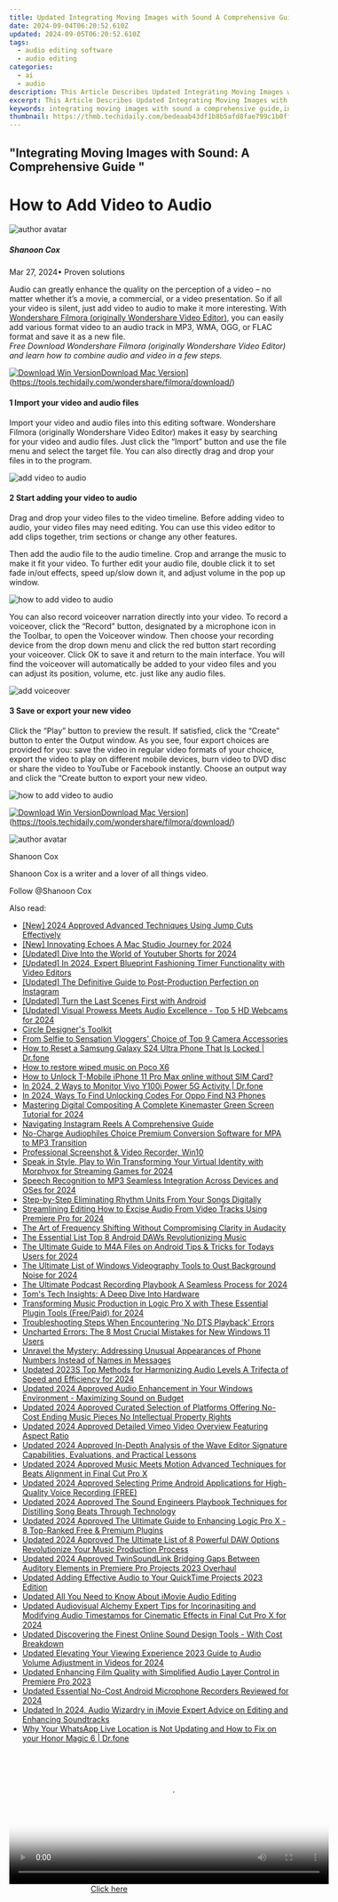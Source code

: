 ```yaml
---
title: Updated Integrating Moving Images with Sound A Comprehensive Guide
date: 2024-09-04T06:20:52.610Z
updated: 2024-09-05T06:20:52.610Z
tags: 
  - audio editing software
  - audio editing
categories: 
  - ai
  - audio
description: This Article Describes Updated Integrating Moving Images with Sound A Comprehensive Guide
excerpt: This Article Describes Updated Integrating Moving Images with Sound A Comprehensive Guide
keywords: integrating moving images with sound a comprehensive guide,integrating audio into digital videos a comprehensive guide,mastering sound a comprehensive guide to normalizing audio in multimedia content,embedding soundtracks in mkv format a comprehensive guide for the 2023 update,the ultimate guide to modifying sound intensity in audacity,mastering sound silence in imovie a comprehensive guide,achieving superior sound in mp4 videos a comprehensive guide
thumbnail: https://thmb.techidaily.com/bedeaab43df1b8b5afd8fae799c1b0ff2cb5a9adc8ca952932303c5e2c53ba39.jpg
---
```


## "Integrating Moving Images with Sound: A Comprehensive Guide "

# How to Add Video to Audio

![author avatar](https://images.wondershare.com/filmora/article-images/shannon-cox.jpg)

##### Shanoon Cox

 Mar 27, 2024• Proven solutions

 Audio can greatly enhance the quality on the perception of a video – no matter whether it’s a movie, a commercial, or a video presentation. So if all your video is silent, just add video to audio to make it more interesting. With [Wondershare Filmora (originally Wondershare Video Editor)](https://tools.techidaily.com/wondershare/filmora/download/), you can easily add various format video to an audio track in MP3, WMA, OGG, or FLAC format and save it as a new file.  
_Free Download Wondershare Filmora (originally Wondershare Video Editor) and learn how to combine audio and video in a few steps._

[![Download Win Version](https://images.wondershare.com/filmora/guide/download-btn-win.jpg)](https://tools.techidaily.com/wondershare/filmora/download/)[Download Mac Version](https://images.wondershare.com/filmora/guide/download-btn-mac.jpg)](https://tools.techidaily.com/wondershare/filmora/download/)

#### 1 Import your video and audio files

 Import your video and audio files into this editing software. Wondershare Filmora (originally Wondershare Video Editor) makes it easy by searching for your video and audio files. Just click the “Import” button and use the file menu and select the target file. You can also directly drag and drop your files in to the program.

![add video to audio](https://images.wondershare.com/images/multimedia/video-editor/video-editor-main-interface.jpg)

#### 2 Start adding your video to audio

 Drag and drop your video files to the video timeline. Before adding video to audio, your video files may need editing. You can use this video editor to add clips together, trim sections or change any other features.

 Then add the audio file to the audio timeline. Crop and arrange the music to make it fit your video. To further edit your audio file, double click it to set fade in/out effects, speed up/slow down it, and adjust volume in the pop up window.

![how to add video to audio](https://images.wondershare.com/images/multimedia/video-editor/video-editor-time-line.jpg)

 You can also record voiceover narration directly into your video. To record a voiceover, click the “Record” button, designated by a microphone icon in the Toolbar, to open the Voiceover window. Then choose your recording device from the drop down menu and click the red button start recording your voiceover. Click OK to save it and return to the main interface. You will find the voiceover will automatically be added to your video files and you can adjust its position, volume, etc. just like any audio files.

![add voiceover](https://images.wondershare.com/topic/video-editing/add-voiceover.jpg)

#### 3 Save or export your new video

 Click the “Play” button to preview the result. If satisfied, click the “Create” button to enter the Output window. As you see, four export choices are provided for you: save the video in regular video formats of your choice, export the video to play on different mobile devices, burn video to DVD disc or share the video to YouTube or Facebook instantly. Choose an output way and click the “Create button to export your new video.

![how to add video to audio](https://images.wondershare.com/images/multimedia/video-editor/video-editor-output.jpg)

[![Download Win Version](https://images.wondershare.com/filmora/guide/download-btn-win.jpg)](https://tools.techidaily.com/wondershare/filmora/download/)[Download Mac Version](https://images.wondershare.com/filmora/guide/download-btn-mac.jpg)](https://tools.techidaily.com/wondershare/filmora/download/)

![author avatar](https://images.wondershare.com/filmora/article-images/shannon-cox.jpg)

Shanoon Cox

Shanoon Cox is a writer and a lover of all things video.

Follow @Shanoon Cox

<span class="atpl-alsoreadstyle">Also read:</span>
<div><ul>
<li><a href="https://facebook-video-share.techidaily.com/new-2024-approved-advanced-techniques-using-jump-cuts-effectively/"><u>[New] 2024 Approved  Advanced Techniques  Using Jump Cuts Effectively</u></a></li>
<li><a href="https://screen-capture.techidaily.com/new-innovating-echoes-a-mac-studio-journey-for-2024/"><u>[New] Innovating Echoes  A Mac Studio Journey for 2024</u></a></li>
<li><a href="https://facebook-video-footage.techidaily.com/updated-dive-into-the-world-of-youtuber-shorts-for-2024/"><u>[Updated] Dive Into the World of Youtuber Shorts for 2024</u></a></li>
<li><a href="https://screen-video-capture.techidaily.com/updated-in-2024-expert-blueprint-fashioning-timer-functionality-with-video-editors/"><u>[Updated] In 2024, Expert Blueprint  Fashioning Timer Functionality with Video Editors</u></a></li>
<li><a href="https://instagram-video-files.techidaily.com/updated-the-definitive-guide-to-post-production-perfection-on-instagram/"><u>[Updated] The Definitive Guide to Post-Production Perfection on Instagram</u></a></li>
<li><a href="https://some-skills.techidaily.com/updated-turn-the-last-scenes-first-with-android/"><u>[Updated] Turn the Last Scenes First with Android</u></a></li>
<li><a href="https://screen-sharing-recording.techidaily.com/updated-visual-prowess-meets-audio-excellence-top-5-hd-webcams-for-2024/"><u>[Updated] Visual Prowess Meets Audio Excellence - Top 5 HD Webcams for 2024</u></a></li>
<li><a href="https://extra-lessons.techidaily.com/circle-designers-toolkit/"><u>Circle Designer's Toolkit</u></a></li>
<li><a href="https://youtube-zero.techidaily.com/selfie-to-sensation-vloggers-choice-of-top-9-camera-accessories/"><u>From Selfie to Sensation  Vloggers' Choice of Top 9 Camera Accessories</u></a></li>
<li><a href="https://techidaily.com/how-to-reset-a-samsung-galaxy-s24-ultra-phone-that-is-locked-drfone-by-drfone-reset-android-reset-android/"><u>How to Reset a Samsung Galaxy S24 Ultra Phone That Is Locked | Dr.fone</u></a></li>
<li><a href="https://blog-min.techidaily.com/how-to-restore-wiped-music-on-poco-x6-by-fonelab-android-recover-music/"><u>How to restore wiped music on Poco X6</u></a></li>
<li><a href="https://sim-unlock.techidaily.com/how-to-unlock-t-mobile-iphone-11-pro-max-online-without-sim-card-by-drfone-ios/"><u>How to Unlock T-Mobile iPhone 11 Pro Max online without SIM Card?</u></a></li>
<li><a href="https://android-location-track.techidaily.com/in-2024-2-ways-to-monitor-vivo-y100i-power-5g-activity-drfone-by-drfone-virtual-android/"><u>In 2024, 2 Ways to Monitor Vivo Y100i Power 5G Activity | Dr.fone</u></a></li>
<li><a href="https://sim-unlock.techidaily.com/in-2024-ways-to-find-unlocking-codes-for-oppo-find-n3-phones-by-drfone-android/"><u>In 2024, Ways To Find Unlocking Codes For Oppo Find N3 Phones</u></a></li>
<li><a href="https://extra-approaches.techidaily.com/mastering-digital-compositing-a-complete-kinemaster-green-screen-tutorial-for-2024/"><u>Mastering Digital Compositing  A Complete Kinemaster Green Screen Tutorial for 2024</u></a></li>
<li><a href="https://instagram-video-files.techidaily.com/navigating-instagram-reels-a-comprehensive-guide/"><u>Navigating Instagram Reels  A Comprehensive Guide</u></a></li>
<li><a href="https://audio-shaping.techidaily.com/no-charge-audiophiles-choice-premium-conversion-software-for-mpa-to-mp3-transition/"><u>No-Charge Audiophiles Choice Premium Conversion Software for MPA to MP3 Transition</u></a></li>
<li><a href="https://on-screen-recording.techidaily.com/professional-screenshot-and-video-recorder-win10/"><u>Professional Screenshot & Video Recorder, Win10</u></a></li>
<li><a href="https://audio-editing.techidaily.com/speak-in-style-play-to-win-transforming-your-virtual-identity-with-morphvox-for-streaming-games-for-2024/"><u>Speak in Style, Play to Win Transforming Your Virtual Identity with Morphvox for Streaming Games for 2024</u></a></li>
<li><a href="https://audio-shaping.techidaily.com/speech-recognition-to-mp3-seamless-integration-across-devices-and-oses-for-2024/"><u>Speech Recognition to MP3 Seamless Integration Across Devices and OSes for 2024</u></a></li>
<li><a href="https://audio-shaping.techidaily.com/step-by-step-eliminating-rhythm-units-from-your-songs-digitally/"><u>Step-by-Step Eliminating Rhythm Units From Your Songs Digitally</u></a></li>
<li><a href="https://audio-shaping.techidaily.com/streamlining-editing-how-to-excise-audio-from-video-tracks-using-premiere-pro-for-2024/"><u>Streamlining Editing How to Excise Audio From Video Tracks Using Premiere Pro for 2024</u></a></li>
<li><a href="https://audio-shaping.techidaily.com/the-art-of-frequency-shifting-without-compromising-clarity-in-audacity/"><u>The Art of Frequency Shifting Without Compromising Clarity in Audacity</u></a></li>
<li><a href="https://audio-editing.techidaily.com/the-essential-list-top-8-android-daws-revolutionizing-music/"><u>The Essential List Top 8 Android DAWs Revolutionizing Music</u></a></li>
<li><a href="https://audio-shaping.techidaily.com/the-ultimate-guide-to-m4a-files-on-android-tips-and-tricks-for-todays-users-for-2024/"><u>The Ultimate Guide to M4A Files on Android Tips & Tricks for Todays Users for 2024</u></a></li>
<li><a href="https://audio-shaping.techidaily.com/the-ultimate-list-of-windows-videography-tools-to-oust-background-noise-for-2024/"><u>The Ultimate List of Windows Videography Tools to Oust Background Noise for 2024</u></a></li>
<li><a href="https://audio-shaping.techidaily.com/the-ultimate-podcast-recording-playbook-a-seamless-process-for-2024/"><u>The Ultimate Podcast Recording Playbook A Seamless Process for 2024</u></a></li>
<li><a href="https://hardware-tips.techidaily.com/toms-tech-insights-a-deep-dive-into-hardware/"><u>Tom's Tech Insights: A Deep Dive Into Hardware</u></a></li>
<li><a href="https://audio-shaping.techidaily.com/transforming-music-production-in-logic-pro-x-with-these-essential-plugin-tools-freepaid-for-2024/"><u>Transforming Music Production in Logic Pro X with These Essential Plugin Tools (Free/Paid) for 2024</u></a></li>
<li><a href="https://driver-download.techidaily.com/troubleshooting-steps-when-encountering-no-dts-playback-errors/"><u>Troubleshooting Steps When Encountering 'No DTS Playback' Errors</u></a></li>
<li><a href="https://win11-tips.techidaily.com/uncharted-errors-the-8-most-crucial-mistakes-for-new-windows-11-users/"><u>Uncharted Errors: The 8 Most Crucial Mistakes for New Windows 11 Users</u></a></li>
<li><a href="https://fox-that.techidaily.com/unravel-the-mystery-addressing-unusual-appearances-of-phone-numbers-instead-of-names-in-messages/"><u>Unravel the Mystery: Addressing Unusual Appearances of Phone Numbers Instead of Names in Messages</u></a></li>
<li><a href="https://audio-shaping.techidaily.com/updated-2023s-top-methods-for-harmonizing-audio-levels-a-trifecta-of-speed-and-efficiency-for-2024/"><u>Updated 2023S Top Methods for Harmonizing Audio Levels A Trifecta of Speed and Efficiency for 2024</u></a></li>
<li><a href="https://audio-shaping.techidaily.com/updated-2024-approved-audio-enhancement-in-your-windows-environment-maximizing-sound-on-budget/"><u>Updated 2024 Approved Audio Enhancement in Your Windows Environment - Maximizing Sound on Budget</u></a></li>
<li><a href="https://audio-shaping.techidaily.com/updated-2024-approved-curated-selection-of-platforms-offering-no-cost-ending-music-pieces-no-intellectual-property-rights/"><u>Updated 2024 Approved Curated Selection of Platforms Offering No-Cost Ending Music Pieces No Intellectual Property Rights</u></a></li>
<li><a href="https://audio-shaping.techidaily.com/updated-2024-approved-detailed-vimeo-video-overview-featuring-aspect-ratio/"><u>Updated 2024 Approved Detailed Vimeo Video Overview Featuring Aspect Ratio</u></a></li>
<li><a href="https://audio-shaping.techidaily.com/updated-2024-approved-in-depth-analysis-of-the-wave-editor-signature-capabilities-evaluations-and-practical-lessons/"><u>Updated 2024 Approved In-Depth Analysis of the Wave Editor Signature Capabilities, Evaluations, and Practical Lessons</u></a></li>
<li><a href="https://audio-shaping.techidaily.com/updated-2024-approved-music-meets-motion-advanced-techniques-for-beats-alignment-in-final-cut-pro-x/"><u>Updated 2024 Approved Music Meets Motion Advanced Techniques for Beats Alignment in Final Cut Pro X</u></a></li>
<li><a href="https://audio-shaping.techidaily.com/updated-2024-approved-selecting-prime-android-applications-for-high-quality-voice-recording-free/"><u>Updated 2024 Approved Selecting Prime Android Applications for High-Quality Voice Recording (FREE)</u></a></li>
<li><a href="https://audio-shaping.techidaily.com/updated-2024-approved-the-sound-engineers-playbook-techniques-for-distilling-song-beats-through-technology/"><u>Updated 2024 Approved The Sound Engineers Playbook Techniques for Distilling Song Beats Through Technology</u></a></li>
<li><a href="https://audio-shaping.techidaily.com/updated-2024-approved-the-ultimate-guide-to-enhancing-logic-pro-x-8-top-ranked-free-and-premium-plugins/"><u>Updated 2024 Approved The Ultimate Guide to Enhancing Logic Pro X - 8 Top-Ranked Free & Premium Plugins</u></a></li>
<li><a href="https://audio-shaping.techidaily.com/updated-2024-approved-the-ultimate-list-of-8-powerful-daw-options-revolutionize-your-music-production-process/"><u>Updated 2024 Approved The Ultimate List of 8 Powerful DAW Options Revolutionize Your Music Production Process</u></a></li>
<li><a href="https://audio-shaping.techidaily.com/updated-2024-approved-twinsoundlink-bridging-gaps-between-auditory-elements-in-premiere-pro-projects-2023-overhaul/"><u>Updated 2024 Approved TwinSoundLink Bridging Gaps Between Auditory Elements in Premiere Pro Projects 2023 Overhaul</u></a></li>
<li><a href="https://audio-shaping.techidaily.com/updated-adding-effective-audio-to-your-quicktime-projects-2023-edition/"><u>Updated Adding Effective Audio to Your QuickTime Projects 2023 Edition</u></a></li>
<li><a href="https://audio-shaping.techidaily.com/updated-all-you-need-to-know-about-imovie-audio-editing/"><u>Updated All You Need to Know About iMovie Audio Editing</u></a></li>
<li><a href="https://audio-shaping.techidaily.com/updated-audiovisual-alchemy-expert-tips-for-incorinasiting-and-modifying-audio-timestamps-for-cinematic-effects-in-final-cut-pro-x-for-2024/"><u>Updated Audiovisual Alchemy Expert Tips for Incorinasiting and Modifying Audio Timestamps for Cinematic Effects in Final Cut Pro X for 2024</u></a></li>
<li><a href="https://audio-shaping.techidaily.com/updated-discovering-the-finest-online-sound-design-tools-with-cost-breakdown/"><u>Updated Discovering the Finest Online Sound Design Tools - With Cost Breakdown</u></a></li>
<li><a href="https://audio-shaping.techidaily.com/updated-elevating-your-viewing-experience-2023-guide-to-audio-volume-adjustment-in-videos-for-2024/"><u>Updated Elevating Your Viewing Experience 2023 Guide to Audio Volume Adjustment in Videos for 2024</u></a></li>
<li><a href="https://audio-shaping.techidaily.com/updated-enhancing-film-quality-with-simplified-audio-layer-control-in-premiere-pro-2023/"><u>Updated Enhancing Film Quality with Simplified Audio Layer Control in Premiere Pro 2023</u></a></li>
<li><a href="https://audio-shaping.techidaily.com/updated-essential-no-cost-android-microphone-recorders-reviewed-for-2024/"><u>Updated Essential No-Cost Android Microphone Recorders Reviewed for 2024</u></a></li>
<li><a href="https://audio-shaping.techidaily.com/updated-in-2024-audio-wizardry-in-imovie-expert-advice-on-editing-and-enhancing-soundtracks/"><u>Updated In 2024, Audio Wizardry in iMovie Expert Advice on Editing and Enhancing Soundtracks</u></a></li>
<li><a href="https://location-social.techidaily.com/why-your-whatsapp-live-location-is-not-updating-and-how-to-fix-on-your-honor-magic-6-drfone-by-drfone-virtual-android/"><u>Why Your WhatsApp Live Location is Not Updating and How to Fix on your Honor Magic 6 | Dr.fone</u></a></li>
</ul></div>

<ins class="adsbygoogle"
      style="display:block"
      data-ad-client="ca-pub-7571918770474297"
      data-ad-slot="8358498916"
      data-ad-format="auto"
      data-full-width-responsive="true"></ins>
<!-- affiliate ads begin -->
<span id="1982456">
					<video width="576" height="240" style="cursor:pointer"
           poster="//a.impactradius-go.com/display-clicktoplayimage/1982456.png"
           onclick="if(!this.playClicked){this.play();this.setAttribute('controls',true);this.playClicked=true;}">
	   <source src="//a.impactradius-go.com/display-ad/22993-1982456">
	   <img src="//a.impactradius-go.com/display-clicktoplayimage/1982456.png" style="border: none; height: 100%; width: 100%; object-fit: contain">
	</video>
	<div style="width:360px;text-align:center"><a href="javascript:window.open(decodeURIComponent('https%3A%2F%2Fhomestyler.sjv.io%2Fc%2F5597632%2F1982456%2F22993'), '_blank');void(0);">Click here</a></div>
</span>
<img height="0" width="0" src="https://imp.pxf.io/i/5597632/1982456/22993" style="position:absolute;visibility:hidden;" border="0" />
<!-- affiliate ads end -->